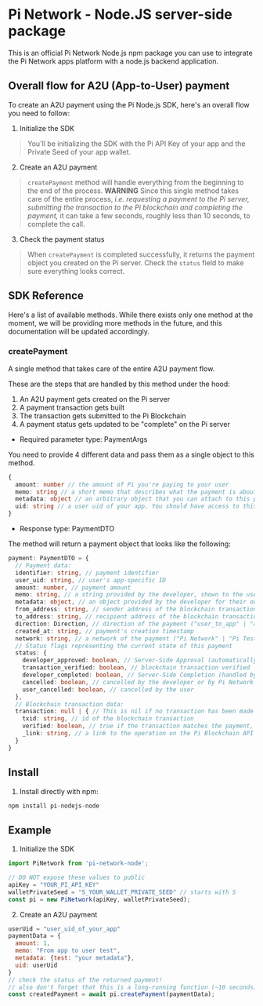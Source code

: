 # Pi Network - Node.JS server-side package

This is an official Pi Network Node.js npm package you can use to integrate the Pi Network apps platform with a node.js backend application.

## Overall flow for A2U (App-to-User) payment

To create an A2U payment using the Pi Node.js SDK, here's an overall flow you need to follow:

1. Initialize the SDK
> You'll be initializing the SDK with the Pi API Key of your app and the Private Seed of your app wallet.

2. Create an A2U payment
> `createPayment` method will handle everything from the beginning to the end of the process.
> **WARNING** Since this single method takes care of the entire process, *i.e. requesting a payment to the Pi server, submitting the transaction to the Pi blockchain and completing the payment,* it can take a few seconds, roughly less than 10 seconds, to complete the call.

3. Check the payment status
> When `createPayment` is completed successfully, it returns the payment object you created on the Pi server. Check the `status` field to make sure everything looks correct.

## SDK Reference

Here's a list of available methods. While there exists only one method at the moment, we will be providing more methods in the future, and this documentation will be updated accordingly.
### createPayment

A single method that takes care of the entire A2U payment flow.

These are the steps that are handled by this method under the hood:
1. An A2U payment gets created on the Pi server
2. A payment transaction gets built
3. The transaction gets submitted to the Pi Blockchain
4. A payment status gets updated to be "complete" on the Pi server

- Required parameter type: PaymentArgs

You need to provide 4 different data and pass them as a single object to this method.
```typescript
{
  amount: number // the amount of Pi you're paying to your user
  memo: string // a short memo that describes what the payment is about
  metadata: object // an arbitrary object that you can attach to this payment. This is for your own use. You should use this object as a way to link this payment with your internal business logic.
  uid: string // a user uid of your app. You should have access to this value if a user has authenticated on your app.
}
```

- Response type: PaymentDTO

The method will return a payment object that looks like the following:

```typescript
payment: PaymentDTO = {
  // Payment data:
  identifier: string, // payment identifier
  user_uid: string, // user's app-specific ID
  amount: number, // payment amount
  memo: string, // a string provided by the developer, shown to the user
  metadata: object, // an object provided by the developer for their own usage
  from_address: string, // sender address of the blockchain transaction
  to_address: string, // recipient address of the blockchain transaction
  direction: Direction, // direction of the payment ("user_to_app" | "app_to_user")
  created_at: string, // payment's creation timestamp
  network: string, // a network of the payment ("Pi Network" | "Pi Testnet")
  // Status flags representing the current state of this payment
  status: {
    developer_approved: boolean, // Server-Side Approval (automatically approved for A2U payment)
    transaction_verified: boolean, // blockchain transaction verified
    developer_completed: boolean, // Server-Side Completion (handled by the create_payment! method)
    cancelled: boolean, // cancelled by the developer or by Pi Network
    user_cancelled: boolean, // cancelled by the user
  },
  // Blockchain transaction data:
  transaction: null | { // This is nil if no transaction has been made yet
    txid: string, // id of the blockchain transaction
    verified: boolean, // true if the transaction matches the payment, false otherwise
    _link: string, // a link to the operation on the Pi Blockchain API
  }
}
```

## Install

1. Install directly with npm:
```javascript
npm install pi-nodejs-node
```


## Example

1. Initialize the SDK
```javascript
import PiNetwork from 'pi-network-node';

// DO NOT expose these values to public
apiKey = "YOUR_PI_API_KEY"
walletPrivateSeed = "S_YOUR_WALLET_PRIVATE_SEED" // starts with S
const pi = new PiNetwork(apiKey, walletPrivateSeed);
```

2. Create an A2U payment
```javascript
userUid = "user_uid_of_your_app"
paymentData = {
  amount: 1,
  memo: "From app to user test",
  metadata: {test: "your metadata"},
  uid: userUid
}
// check the status of the returned payment!
// also don't forget that this is a long-running function (~10 seconds)
const createdPayment = await pi.createPayment(paymentData);
```
